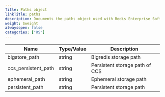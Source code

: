 ```yaml
---
Title: Paths object
linkTitle: paths
description: Documents the paths object used with Redis Enterprise Software REST API calls.
weight: $weight
alwaysopen: false
categories: ["RS"]
---
```


| Name | Type/Value | Description |
|------|------------|-------------|
| bigstore_path | string | Bigredis storage path |
| ccs_persistent_path | string | Persistent storage path of CCS |
| ephemeral_path | string | Ephemeral storage path |
| persistent_path | string | Persistent storage path |
